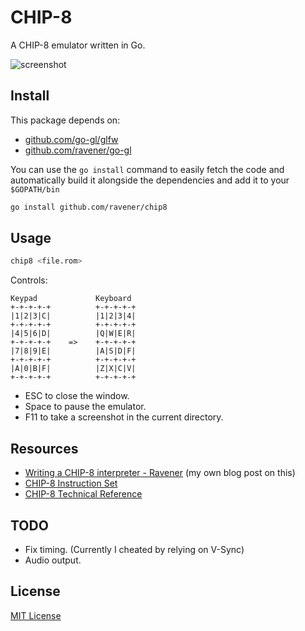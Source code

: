 # CHIP-8

A CHIP-8 emulator written in Go.

![screenshot](https://files.catbox.moe/h7h6lg.gif)

## Install

This package depends on:
- [github.com/go-gl/glfw](https://github.com/go-gl/glfw)
- [github.com/ravener/go-gl](https://github.com/ravener/go-gl)

You can use the `go install` command to easily fetch the code and automatically build it alongside the dependencies and add it to your `$GOPATH/bin`
```sh
go install github.com/ravener/chip8
```

## Usage

```sh
chip8 <file.rom>
```

Controls:

```asciidoc
Keypad             Keyboard
+-+-+-+-+          +-+-+-+-+
|1|2|3|C|          |1|2|3|4|
+-+-+-+-+          +-+-+-+-+
|4|5|6|D|          |Q|W|E|R|
+-+-+-+-+    =>    +-+-+-+-+
|7|8|9|E|          |A|S|D|F|
+-+-+-+-+          +-+-+-+-+
|A|0|B|F|          |Z|X|C|V|
+-+-+-+-+          +-+-+-+-+
```

- ESC to close the window.
- Space to pause the emulator.
- F11 to take a screenshot in the current directory.

## Resources

- [Writing a CHIP-8 interpreter - Ravener](https://ravener.vercel.app/posts/writing-a-chip8-interpreter) (my own blog post on this)
- [CHIP-8 Instruction Set](https://github.com/mattmikolay/chip-8/wiki/CHIP%E2%80%908-Instruction-Set)
- [CHIP-8 Technical Reference](https://github.com/mattmikolay/chip-8/wiki/CHIP%E2%80%908-Technical-Reference)

## TODO

- Fix timing. (Currently I cheated by relying on V-Sync)
- Audio output.

## License

[MIT License](LICENSE)
